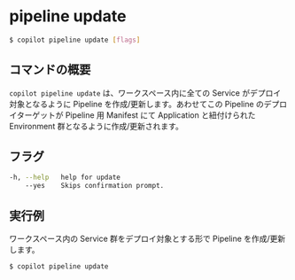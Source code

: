 # pipeline update
```bash
$ copilot pipeline update [flags]
```

## コマンドの概要
`copilot pipeline update` は、ワークスペース内に全ての Service がデプロイ対象となるように Pipeline を作成/更新します。あわせてこの Pipeline のデプロイターゲットが Pipeline 用 Manifest にて Application と紐付けられた Environment 群となるように作成/更新されます。

## フラグ
```bash
-h, --help   help for update
    --yes    Skips confirmation prompt.
```

## 実行例
ワークスペース内の Service 群をデプロイ対象とする形で Pipeline を作成/更新します。
```bash
$ copilot pipeline update
```

